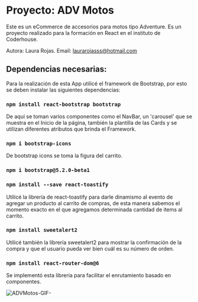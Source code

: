 # Proyecto: ADV Motos

Este es un eCommerce de accesorios para motos tipo Adventure. Es un proyecto realizado para la formación en React en el instituto de Coderhouse. 

Autora: Laura Rojas. 
Email: laurarojasss@hotmail.com

## Dependencias necesarias: 

Para la realización de esta App utilicé el framework de Bootstrap, por esto se deben instalar las siguientes dependencias: 

### `npm install react-bootstrap bootstrap`

De aquí se toman varios componentes como el NavBar, un 'carousel' que se muestra en el Inicio de la página, también la plantilla de las Cards y se utilizan diferentes atributos que brinda el Framework. 

### `npm i bootstrap-icons`

De bootstrap icons se toma la figura del carrito. 

### `npm i bootstrap@5.2.0-beta1`

### `npm install --save react-toastify`

Utilicé la librería de react-toastify para darle dinamismo al evento de agregar un producto al carrito de compras, de esta manera sabemos el momento exacto en el que agregamos determinada cantidad de items al carrito.

### `npm install sweetalert2`

Utilicé también la librería sweetalert2 para mostrar la confirmación de la compra y que el usuario pueda ver bien cuál es su número de orden. 

### `npm install react-router-dom@6`

Se implementó esta librería para facilitar el enrutamiento basado en componentes.

![ADVMotos-GIF-](https://user-images.githubusercontent.com/85701622/177380261-f6601566-702b-4a4b-9b58-44a2b0708593.gif)
